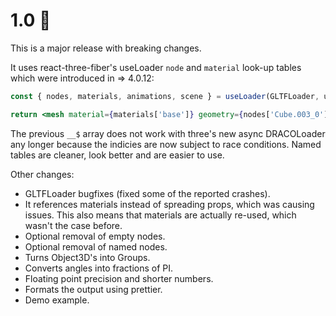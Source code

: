 # 1.0 🎉

This is a major release with breaking changes.

It uses react-three-fiber's useLoader `node` and `material` look-up tables which were introduced in => 4.0.12:

```jsx
const { nodes, materials, animations, scene } = useLoader(GLTFLoader, url)

return <mesh material={materials['base']} geometry={nodes['Cube.003_0'].geometry} />
```

The previous `__$` array does not work with three's new async DRACOLoader any longer because the indicies are now subject to race conditions. Named tables are cleaner, look better and are easier to use.

Other changes:

- GLTFLoader bugfixes (fixed some of the reported crashes).
- It references materials instead of spreading props, which was causing issues. This also means that materials are actually re-used, which wasn't the case before.
- Optional removal of empty nodes.
- Optional removal of named nodes.
- Turns Object3D's into Groups.
- Converts angles into fractions of PI.
- Floating point precision and shorter numbers.
- Formats the output using prettier.
- Demo example.
